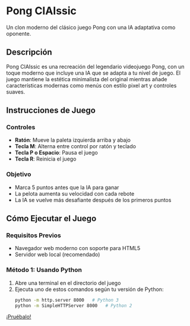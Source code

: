 # Pong ClAIssic

Un clon moderno del clásico juego Pong con una IA adaptativa como oponente.

## Descripción

Pong ClAIssic es una recreación del legendario videojuego Pong, con un toque moderno que incluye una IA que se adapta a tu nivel de juego. El juego mantiene la estética minimalista del original mientras añade características modernas como menús con estilo pixel art y controles suaves.

## Instrucciones de Juego

### Controles
- **Ratón**: Mueve la paleta izquierda arriba y abajo
- **Tecla M**: Alterna entre control por ratón y teclado
- **Tecla P o Espacio**: Pausa el juego
- **Tecla R**: Reinicia el juego

### Objetivo
- Marca 5 puntos antes que la IA para ganar
- La pelota aumenta su velocidad con cada rebote
- La IA se vuelve más desafiante después de los primeros puntos

## Cómo Ejecutar el Juego

### Requisitos Previos
- Navegador web moderno con soporte para HTML5
- Servidor web local (recomendado)

### Método 1: Usando Python
1. Abre una terminal en el directorio del juego
2. Ejecuta uno de estos comandos según tu versión de Python:
   ```bash
   python -m http.server 8000   # Python 3
   python -m SimpleHTTPServer 8000   # Python 2

[¡Pruébalo!](https://ai4devs-pong.netlify.app/)